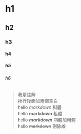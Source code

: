 # h1
## h2
### h3
#### h4
##### h5
###### h6


>我是註解  
換行後面加兩個空白  
hello *markdown* 斜體  
hello **markdown** 粗體  
hello ***markdown*** 斜體加粗體  
hello ~~markdown~~ 刪除線  